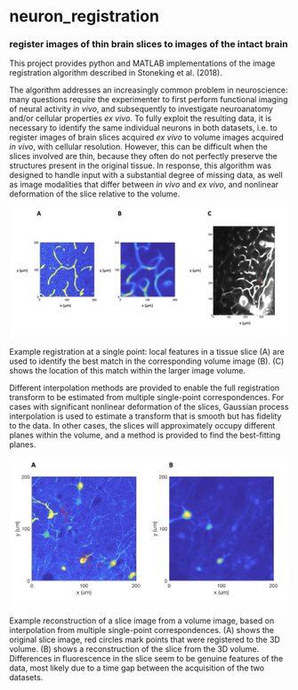 # neuron_registration

### register images of thin brain slices to images of the intact brain

This project provides python and MATLAB implementations of the image registration algorithm described in Stoneking et al. (2018).

The algorithm addresses an increasingly common problem in neuroscience: many questions require the experimenter to first perform functional imaging of neural activity *in vivo*, and subsequently to investigate neuroanatomy and/or cellular properties *ex vivo*. To fully exploit the resulting data, it is necessary to identify the same individual neurons in both datasets, i.e. to register images of brain slices acquired *ex vivo* to volume images acquired *in vivo*, with cellular resolution. However, this can be difficult when the slices involved are thin, because they often do not perfectly preserve the structures present in the original tissue.
In response, this algorithm was designed to handle input with a substantial degree of missing data, as well as image modalities that differ between *in vivo* and *ex vivo*, and nonlinear deformation of the slice relative to the volume. 

![single_point_registration_figure](figures/single_point_registration_figure.png?raw=true "Registration at a single point")

Example registration at a single point: local features in a tissue slice (A) are used to identify the best match in the corresponding volume image (B). (C) shows the location of this match within the larger image volume.


Different interpolation methods are provided to enable the full registration transform to be estimated from multiple single-point correspondences. For cases with significant nonlinear deformation of the slices, Gaussian process interpolation is used to estimate a transform that is smooth but has fidelity to the data. In other cases, the slices will approximately occupy different planes within the volume, and a method is provided to find the best-fitting planes.


![interpolation_figure](figures/interpolation_figure.png?raw=true "Interpolation result")

Example reconstruction of a slice image from a volume image, based on interpolation from multiple single-point correspondences. (A) shows the original slice image, red circles mark points that were registered to the 3D volume. (B) shows a reconstruction of the slice from the 3D volume. Differences in fluorescence in the slice seem to be genuine features of the data, most likely due to a time gap between the acquisition of the two datasets.
